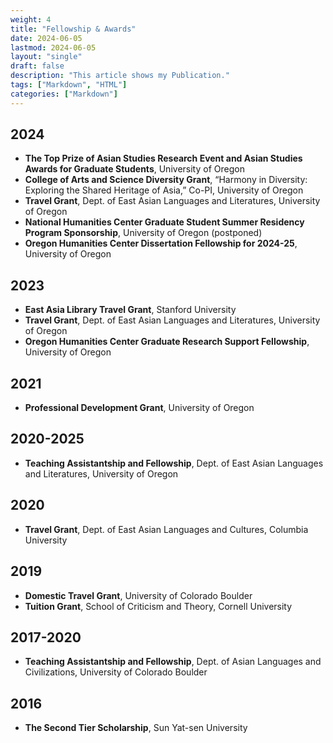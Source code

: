 ```yaml
---
weight: 4
title: "Fellowship & Awards"
date: 2024-06-05
lastmod: 2024-06-05
layout: "single"
draft: false
description: "This article shows my Publication."
tags: ["Markdown", "HTML"]
categories: ["Markdown"]
---
```


## 2024
- **The Top Prize of Asian Studies Research Event and Asian Studies Awards for Graduate Students**, University of Oregon
- **College of Arts and Science Diversity Grant**, “Harmony in Diversity: Exploring the Shared Heritage of Asia,” Co-PI, University of Oregon
- **Travel Grant**, Dept. of East Asian Languages and Literatures, University of Oregon
- **National Humanities Center Graduate Student Summer Residency Program Sponsorship**, University of Oregon (postponed)
- **Oregon Humanities Center Dissertation Fellowship for 2024-25**, University of Oregon

## 2023
- **East Asia Library Travel Grant**, Stanford University
- **Travel Grant**, Dept. of East Asian Languages and Literatures, University of Oregon
- **Oregon Humanities Center Graduate Research Support Fellowship**, University of Oregon

## 2021
- **Professional Development Grant**, University of Oregon

## 2020-2025
- **Teaching Assistantship and Fellowship**, Dept. of East Asian Languages and Literatures, University of Oregon

## 2020
- **Travel Grant**, Dept. of East Asian Languages and Cultures, Columbia University

## 2019
- **Domestic Travel Grant**, University of Colorado Boulder
- **Tuition Grant**, School of Criticism and Theory, Cornell University

## 2017-2020
- **Teaching Assistantship and Fellowship**, Dept. of Asian Languages and Civilizations, University of Colorado Boulder

## 2016
- **The Second Tier Scholarship**, Sun Yat-sen University
